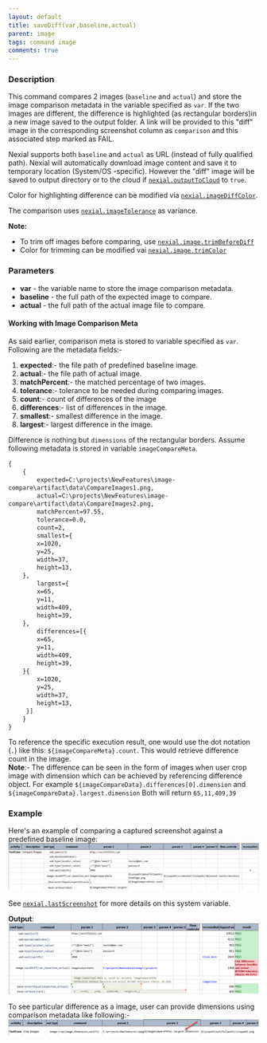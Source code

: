 ```yaml
---
layout: default
title: saveDiff(var,baseline,actual)
parent: image
tags: command image
comments: true
---
```



### Description
This command compares 2 images (`baseline` and `actual`) and store the image comparison metadata in the variable 
specified as `var`. If the two images are different, the difference is highlighted (as rectangular borders)in a new 
image saved to the output folder. A link will be provided to this "diff" image in the corresponding screenshot column 
as `comparison` and this associated step marked as FAIL.

Nexial supports both `baseline` and `actual` as URL (instead of fully qualified path). Nexial will automatically 
download image content and save it to temporary location (System/OS -specific). However the "diff" image will be saved
to output directory or to the cloud if [`nexial.outputToCloud`](../../systemvars/index#nexial.outputToCloud) to `true`.

Color for highlighting difference can be modified via [`nexial.imageDiffColor`](../../systemvars/index#nexial.imageDiffColor).

The comparison uses [`nexial.imageTolerance`](../../systemvars/index#nexial.imageTolerance) as variance.

**Note:**
- To trim off images before comparing, use [`nexial.image.trimBeforeDiff`](../../systemvars/index#nexial.image.trimBeforeDiff)<br/>
- Color for trimming can be modified vai [`nexial.image.trimColor`](../../systemvars/index#nexial.image.trimColor)

### Parameters
- **var** - the variable name to store the image comparison metadata.
- **baseline** - the full path of the expected image to compare.
- **actual** - the full path of the actual image file to compare.

#### Working with Image Comparison Meta
As said earlier, comparison meta is stored to variable specified as `var`. Following are the metadata fields:-<br>
1. **expected**:- the file path of predefined baseline image.
2. **actual**:- the file path of actual image.
3. **matchPercent**:- the matched percentage of two images.
4. **tolerance**:- tolerance to be needed during comparing images.
5. **count**:- count of differences of the image
6. **differences**:- list of differences in the image.
7. **smallest**:- smallest difference in the image.
8. **largest**:- largest difference in the image.

Difference is nothing but `dimensions` of the rectangular borders. Assume following metadata is stored in variable `imageCompareMeta`.
```text
{
    {
        expected=C:\projects\NewFeatures\image-compare\artifact\data\CompareImages1.png,
        actual=C:\projects\NewFeatures\image-compare\artifact\data\CompareImages2.png,
        matchPercent=97.55,
        tolerance=0.0,
        count=2,
        smallest={
        x=1020,
        y=25,
        width=37,
        height=13,
    },
        largest={
        x=65,
        y=11,
        width=409,
        height=39,
    },
        differences=[{
        x=65,
        y=11,
        width=409,
        height=39,
    }{
        x=1020,
        y=25,
        width=37,
        height=13,
     }]
    }
}
```
To reference the specific execution result, one would use the dot notation (`.`) like this: `${imageCompareMeta}.count`. 
This would retrieve difference count in the image.<br>
**Note**:- The difference can be seen in the form of images when user crop image with dimension which can be achieved by 
referencing difference object. For example `${imageCompareData}.differences[0].dimension`
and `${imageCompareData}.largest.dimension` Both will return `65,11,409,39`


### Example
Here's an example of comparing a captured screenshot against a predefined baseline image:<br/>
![script](image/saveDiff_01.png)

See [`nexial.lastScreenshot`](../../systemvars/index#nexial.lastScreenshot) for more details on this system variable.

**Output**:<br/>
![output](image/saveDiff_02.png)

To see particular difference as a image, user can provide dimensions using comparison metadata like following:-
![](image/saveDiff_03.png)

